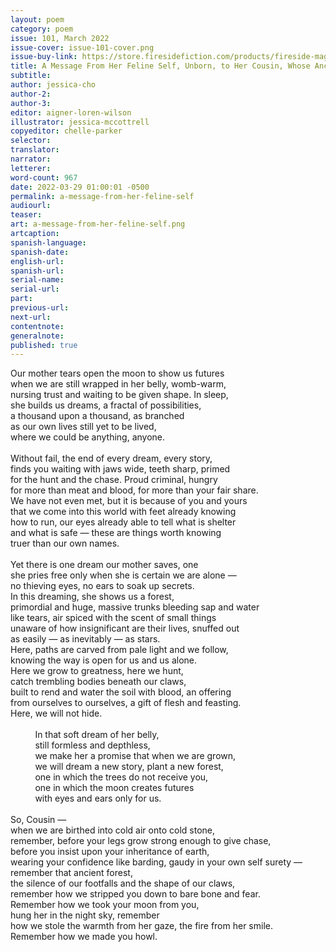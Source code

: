 ```yaml
---
layout: poem
category: poem
issue: 101, March 2022
issue-cover: issue-101-cover.png
issue-buy-link: https://store.firesidefiction.com/products/fireside-magazine-issue-101-march-2022
title: A Message From Her Feline Self, Unborn, to Her Cousin, Whose Ancestors Were Once Wolves
subtitle:
author: jessica-cho
author-2:
author-3:
editor: aigner-loren-wilson
illustrator: jessica-mccottrell
copyeditor: chelle-parker
selector:
translator:
narrator:
letterer:
word-count: 967
date: 2022-03-29 01:00:01 -0500
permalink: a-message-from-her-feline-self
audiourl:
teaser:
art: a-message-from-her-feline-self.png
artcaption:
spanish-language:
spanish-date:
english-url:
spanish-url:
serial-name:
serial-url:
part:
previous-url:
next-url:
contentnote:
generalnote:
published: true
---
```

Our mother tears open the moon to show us futures<br  />
when we are still wrapped in her belly, womb-warm,<br  />
nursing trust and waiting to be given shape. In sleep,<br  />
she builds us dreams, a fractal of possibilities,<br  />
a thousand upon a thousand, as branched<br  />
as our own lives still yet to be lived,<br  />
where we could be anything, anyone.<br  />
<br  />
Without fail, the end of every dream, every story,<br  />
finds you waiting with jaws wide, teeth sharp, primed<br  />
for the hunt and the chase. Proud criminal, hungry<br  />
for more than meat and blood, for more than your fair share.<br  />
We have not even met, but it is because of you and yours<br  />
that we come into this world with feet already knowing<br  />
how to run, our eyes already able to tell what is shelter<br  />
and what is safe — these are things worth knowing<br  />
truer than our own names.<br  />
<br  />
Yet there is one dream our mother saves, one<br  />
she pries free only when she is certain we are alone —<br  />
no thieving eyes, no ears to soak up secrets.<br  />
In this dreaming, she shows us a forest,<br  />
primordial and huge, massive trunks bleeding sap and water<br  />
like tears, air spiced with the scent of small things<br  />
unaware of how insignificant are their lives, snuffed out<br  />
as easily — as inevitably — as stars.<br  />
Here, paths are carved from pale light and we follow,<br  />
knowing the way is open for us and us alone.<br  />
Here we grow to greatness, here we hunt,<br  />
catch trembling bodies beneath our claws,<br  />
built to rend and water the soil with blood, an offering<br  />
from ourselves to ourselves, a gift of flesh and feasting.<br  />
Here, we will not hide.<br  />
<br  />
&nbsp;&nbsp;&nbsp;&nbsp;&nbsp;&nbsp;&nbsp;&nbsp;&nbsp;&nbsp;In that soft dream of her belly,<br  />
&nbsp;&nbsp;&nbsp;&nbsp;&nbsp;&nbsp;&nbsp;&nbsp;&nbsp;&nbsp;still formless and depthless,<br  />
&nbsp;&nbsp;&nbsp;&nbsp;&nbsp;&nbsp;&nbsp;&nbsp;&nbsp;&nbsp;we make her a promise that when we are grown,<br  />
&nbsp;&nbsp;&nbsp;&nbsp;&nbsp;&nbsp;&nbsp;&nbsp;&nbsp;&nbsp;we will dream a new story, plant a new forest,<br  />
&nbsp;&nbsp;&nbsp;&nbsp;&nbsp;&nbsp;&nbsp;&nbsp;&nbsp;&nbsp;one in which the trees do not receive you,<br  />
&nbsp;&nbsp;&nbsp;&nbsp;&nbsp;&nbsp;&nbsp;&nbsp;&nbsp;&nbsp;one in which the moon creates futures<br  />
&nbsp;&nbsp;&nbsp;&nbsp;&nbsp;&nbsp;&nbsp;&nbsp;&nbsp;&nbsp;with eyes and ears only for us.<br  />
<br  />
So, Cousin —<br  />
when we are birthed into cold air onto cold stone,<br  />
remember, before your legs grow strong enough to give chase,<br  />
before you insist upon your inheritance of earth,<br  />
wearing your confidence like barding, gaudy in your own self surety —<br  />
remember that ancient forest,<br  />
the silence of our footfalls and the shape of our claws,<br  />
remember how we stripped you down to bare bone and fear.<br  />
Remember how we took your moon from you,<br  />
hung her in the night sky, remember<br  />
how we stole the warmth from her gaze, the fire from her smile.<br  />
Remember how we made you howl.<br  />
